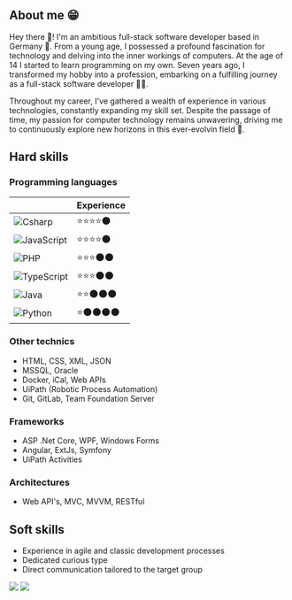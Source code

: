 ## About me 😁
Hey there 🙌! I'm an ambitious full-stack software developer based in Germany 🍺.
From a young age, I possessed a profound fascination for technology and delving into the inner workings of computers.
At the age of 14 I started to learn programming on my own. 
Seven years ago, I transformed my hobby into a profession, embarking on a fulfilling journey as a full-stack software developer 🧑‍💻.

Throughout my career, I've gathered a wealth of experience in various technologies, constantly expanding my skill set.
Despite the passage of time, my passion for computer technology remains unwavering, driving me to continuously explore new horizons in this ever-evolvin field 💪.

## Hard skills

### Programming languages
|                |Experience                      |
|----------------|--------------------------------|
|![Csharp](https://img.shields.io/badge/-C%23-bd93f9?style=flat&logo=csharp&color=rgb(92,107,192))             |⭐⭐⭐⭐🌑                   |
|![JavaScript](https://img.shields.io/badge/-JavaScript-bd93f9?style=flat&logo=javascript&color=rgb(228,161,38))      |⭐⭐⭐⭐🌑                   |
|![PHP](https://img.shields.io/badge/-PHP-bd93f9?style=flat&logo=PHP&color=rgb(147,170,238))             |⭐⭐⭐🌑🌑                   |
|![TypeScript](https://img.shields.io/badge/-TypeScript-bd93f9?style=flat&logo=typescript&color=white)      |⭐⭐⭐🌑🌑                   |
|![Java](https://img.shields.io/badge/java-bd93f9?style=flat&logo=Java&logoColor=FFA518)            |⭐⭐🌑🌑🌑                   |
|![Python](https://img.shields.io/badge/-Python-bd93f9?style=flat&logo=python&color=rgb(255,214,55))          |⭐🌑🌑🌑🌑                   |

### Other technics
* HTML, CSS, XML, JSON
* MSSQL, Oracle
* Docker, iCal, Web APIs
* UiPath (Robotic Process Automation)
* Git, GitLab, Team Foundation Server

### Frameworks
* ASP .Net Core, WPF, Windows Forms
* Angular, ExtJs, Symfony
* UiPath Activities

### Architectures
* Web API's, MVC, MVVM, RESTful

## Soft skills
* Experience in agile and classic development processes
* Dedicated curious type
* Direct communication tailored to the target group

![](http://github-profile-summary-cards.vercel.app/api/cards/profile-details?username=R0binSmit&theme=city_lights)
![](http://github-profile-summary-cards.vercel.app/api/cards/stats?username=R0binSmit&theme=city_lights)
